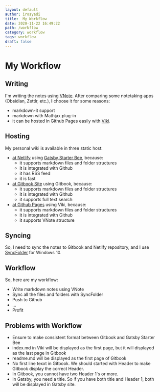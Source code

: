 ```yaml
---
layout: default
author: irosyadi
title:  My Workflow
date: 2020-11-22 16:49:22
path: /workflow
category: workflow
tags: workflow
draft: false
---
```


# My Workflow

## Writing
I'm writing the notes using [VNote](https://tamlok.gitee.io/vnote/en_us/). After comparing some notetaking apps (Obsidian, Zettlr, etc.), I choose it for some reasons:
- markdown-it support
- markdown with Mathjax plug-in
- it can be hosted in Github Pages easily with [Viki](https://tamlok.gitee.io/viki/).

## Hosting
My personal wiki is available in three static host:
- [at Netlify](https://irosyadi.netlify.app/) using [Gatsby Starter Bee](https://github.com/JaeYeopHan/gatsby-starter-bee), because:
    - it supports markdown files and folder structures
    - it is integrated with Github
    - it has RSS feed
    - it is fast
- [at Gitbook Site](https://irosyadi.gitbook.io/) using Gitbook, because:
    - it supports markdown files and folder structures
    - it is integrated with Github
    - it supports full text search
- [at Github Pages](https://irosyadi.github.io/) using Viki, because:
    - it supports markdown files and folder structures
    - it is integrated with Github
    - it supports VNote structure

## Syncing
So, I need to sync the notes to Gitbook and Netlify repository, and I use [SyncFolder](https://www.microsoft.com/en-us/p/syncfolder/9nc73mjwhsww) for Windows 10.

## Workflow
So, here are my workflow:
- Write markdown notes using VNote
- Sync all the files and folders with SyncFolder
- Push to Github
- ...
- Profit

## Problems with Workflow
- Ensure to make consistent format between Gitbook and Gatsby Starter Bee
- index.md in Viki will be displayed as the first page, but it will displayed as the last page in Gitbook
- readme.md will be displayed as the first page of Gitbook
- No first line texxt in Gitbook. We should started with Header to make Gitbook display the correct Header.
- In Gitbook, you cannot have two Header 1's or more.
- In Gatsby, you need a title. So if you have both title and Header 1, both will be displayed in Gatsby site.
